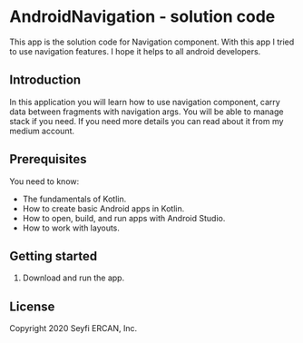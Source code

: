 AndroidNavigation - solution code
=======================================

This app is the solution code for Navigation component. With this app I tried to use navigation features.
I hope it helps to all android developers.

Introduction
------------

In this application you will learn how to use navigation component, carry data between fragments
with navigation args. You will be able to manage stack if you need. If you need more details you can
read about it from my medium account.

Prerequisites
-------------

You need to know:
- The fundamentals of Kotlin.
- How to create basic Android apps in Kotlin.
- How to open, build, and run apps with Android Studio.
- How to work with layouts.

Getting started
---------------

1. Download and run the app.

License
-------

Copyright 2020 Seyfi ERCAN, Inc.

